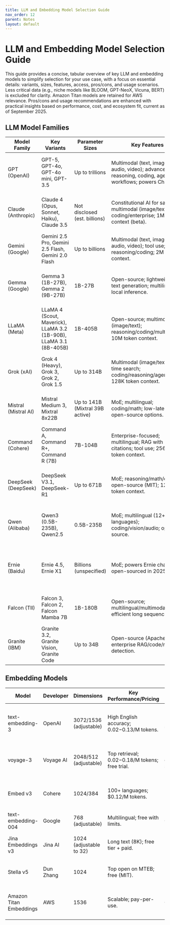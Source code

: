 ```yaml
---
title: LLM and Embedding Model Selection Guide
nav_order: 12
parent: Notes
layout: default
---
```


# LLM and Embedding Model Selection Guide

This guide provides a concise, tabular overview of key LLM and embedding models to simplify selection for your use case, with a focus on essential details: variants, sizes, features, access, pros/cons, and usage scenarios. Less critical data (e.g., niche models like BLOOM, GPT-NeoX, Vicuna, BERT) is excluded for clarity. Amazon Titan models are retained for AWS relevance. Pros/cons and usage recommendations are enhanced with practical insights based on performance, cost, and ecosystem fit, current as of September 2025.

## LLM Model Families

| Model Family | Key Variants | Parameter Sizes | Key Features | Access/Availability | Pros | Cons | When to Use |
|--------------|--------------|------------------|--------------|---------------------|------|------|-------------|
| GPT (OpenAI) | GPT-5, GPT-4o, GPT-4o mini, GPT-3.5 | Up to trillions | Multimodal (text, image, audio, video); advanced reasoning, coding, agentic workflows; powers ChatGPT. | OpenAI API; paid subscriptions (limited free tiers). | Top accuracy; robust API/tools; regular updates. | High cost; closed-source; peak-time latency. | General-purpose AI for reasoning, coding, multimodal apps. GPT-5/4o for complex workflows; mini/3.5 for cost-sensitive tasks. |
| Claude (Anthropic) | Claude 4 (Opus, Sonnet, Haiku), Claude 3.5 | Not disclosed (est. billions) | Constitutional AI for safety; multimodal (image/text); coding/enterprise; 1M token context (beta). | Anthropic API; AWS Bedrock; Google Vertex AI. | Strong safety; massive context; good for reasoning/coding. | Slower inference; limited free access; less multimodal depth. | Safety-critical enterprise apps (e.g., legal reviews). Opus for reasoning; Sonnet/Haiku for fast support bots. |
| Gemini (Google) | Gemini 2.5 Pro, Gemini 2.5 Flash, Gemini 2.0 Flash | Up to billions | Multimodal (text, image, audio, video); tool use; reasoning/coding; 2M token context. | Google AI Studio; Vertex AI; free tiers. | Large context; free/low-cost; Google ecosystem. | Weaker non-English; free tier limits; less agentic. | Multimodal projects (e.g., content moderation). Pro for analysis; Flash for mobile apps. |
| Gemma (Google) | Gemma 3 (1B-27B), Gemma 2 (9B-27B) | 1B-27B | Open-source; lightweight; text generation; multilingual; local inference. | Hugging Face; Google Vertex AI. | Efficient for edge; customizable; no API cost. | Lower performance; needs hardware; limited multimodal. | Lightweight local apps (e.g., mobile text gen). Smaller for constrained devices; larger for research. |
| LLaMA (Meta) | LLaMA 4 (Scout, Maverick), LLaMA 3.2 (1B-90B), LLaMA 3.1 (8B-405B) | 1B-405B | Open-source; multimodal (image/text); reasoning/coding/multilingual; 10M token context. | Hugging Face; Meta downloads. | Highly customizable; huge context; community support. | Compute-heavy; commercial licensing issues; uneven safety. | Open-source research; multimodal/long-context (e.g., RAG). Smaller for on-device; larger for high-performance. |
| Grok (xAI) | Grok 4 (Heavy), Grok 3, Grok 2, Grok 1.5 | Up to 314B | Multimodal (image/text); real-time search; coding/reasoning/agents; 128K token context. | xAI API; Grok platform (free limited; paid advanced). | Real-time data (e.g., X/Twitter); uncensored; dynamic agents. | Less mature ecosystem; variable availability; costly for heavy use. | Real-time search apps; uncensored agents. Heavy for reasoning; lighter for quick queries. |
| Mistral (Mistral AI) | Mistral Medium 3, Mixtral 8x22B | Up to 141B (Mixtral 39B active) | MoE; multilingual; coding/math; low-latency; open-source options. | Mistral API; Hugging Face. | Efficient scaling; cost-effective; strong math/coding. | Less multimodal; unstable API; smaller community. | Low-latency multilingual tasks; MoE for workloads. Mixtral for enterprise; open for fine-tuning. |
| Command (Cohere) | Command A, Command R+, Command R (7B) | 7B-104B | Enterprise-focused; multilingual; RAG with citations; tool use; 256K token context. | Cohere API; AWS Bedrock. | Transparent citations; scalable; multilingual. | Enterprise pricing; less creative; limited open-source. | Enterprise RAG/tool-use (e.g., CRM). R+ for docs; smaller for chatbots. |
| DeepSeek (DeepSeek) | DeepSeek V3.1, DeepSeek-R1 | Up to 671B | MoE; reasoning/math/coding; open-source (MIT); 128K token context. | DeepSeek API; Hugging Face. | Top open-source math; free license; efficient MoE. | Compute-heavy; smaller ecosystem; variable multilingual. | Open-source math/coding research. V3.1 for large inference. |
| Qwen (Alibaba) | Qwen3 (0.5B-235B), Qwen2.5 | 0.5B-235B | MoE; multilingual (12+ languages); coding/vision/audio; open-source. | Alibaba Cloud; Hugging Face. | Strong non-English; multimodal; cloud scalability. | Ecosystem lock-in; privacy concerns; weaker English. | Multilingual/multimodal global apps (e.g., e-commerce). |
| Ernie (Baidu) | Ernie 4.5, Ernie X1 | Billions (unspecified) | MoE; powers Ernie chatbot; open-sourced in 2025. | Baidu API. | Chinese dominance; integrated search; open-source push. | Limited global access; weaker non-Asian; proprietary core. | Chinese-market chatbots/search. |
| Falcon (TII) | Falcon 3, Falcon 2, Falcon Mamba 7B | 1B-180B | Open-source; multilingual/multimodal; efficient long sequences. | Hugging Face. | Efficient inference; multimodal; community-driven. | Lower benchmarks; smaller ecosystem. | Open-source long-sequence/multimodal apps. |
| Granite (IBM) | Granite 3.2, Granite Vision, Granite Code | Up to 34B | Open-source (Apache); enterprise RAG/code/risk detection. | watsonx.ai; Hugging Face. | Compliance-focused; IBM integration; specialized variants. | Mid-tier performance; enterprise pricing. | Enterprise RAG/code with risk tools. |

## Embedding Models

| Model | Developer | Dimensions | Key Performance/Pricing | Use Cases | Pros | Cons | When to Use |
|-------|----------|------------|-------------------------|-----------|------|------|-------------|
| text-embedding-3 | OpenAI | 3072/1536 (adjustable) | High English accuracy; $0.02-$0.13/M tokens. | Enterprise search; semantic similarity. | Reliable; Matryoshka efficiency; API ease. | Costly at scale; English bias. | High-accuracy English RAG/chatbots; large for precision, small for speed. |
| voyage-3 | Voyage AI | 2048/512 (adjustable) | Top retrieval; $0.02-$0.18/M tokens; free trial. | Long-context/multilingual/code search. | Cutting-edge relevance; 32K tokens; domain versatility. | Higher pricing; API-only. | Code/long-doc RAG; code-3 for programming. |
| Embed v3 | Cohere | 1024/384 | 100+ languages; $0.12/M tokens. | Multilingual RAG. | Broad language support; fast light versions. | Less domain depth; enterprise focus. | Global multilingual search. |
| text-embedding-004 | Google | 768 (adjustable) | Multilingual; free with limits. | Cost-effective search. | Low/no cost; quick latency. | Modest accuracy; free limits. | Prototypes/low-latency apps. |
| Jina Embeddings v3 | Jina AI | 1024 (adjustable to 32) | Long text (8K); free tier + paid. | Long docs/multilingual. | Task-optimized; adjustable; multilingual. | Newer, less tested. | Long-document embeddings. |
| Stella v5 | Dun Zhang | 1024 | Top open on MTEB; free (MIT). | Multilingual retrieval. | Benchmark leader; customizable. | Needs fine-tuning setup. | Open-source multilingual RAG. |
| Amazon Titan Embeddings | AWS | 1536 | Scalable; pay-per-use. | Cloud-based RAG. | Scalable; AWS security; enterprise-ready. | Pay-per-use cost; ecosystem lock-in. | Scalable AWS RAG with security needs. |